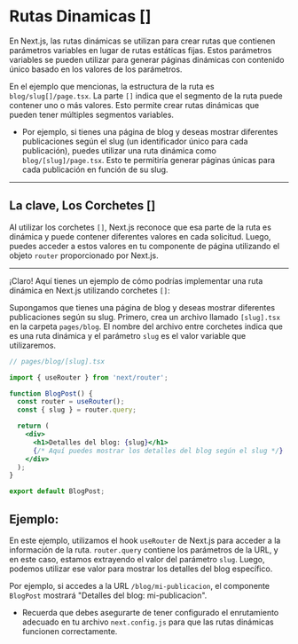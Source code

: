 # Rutas Dinamicas []

En Next.js, las rutas dinámicas se utilizan para crear rutas que contienen parámetros variables en lugar de rutas estáticas fijas. Estos parámetros variables se pueden utilizar para generar páginas dinámicas con contenido único basado en los valores de los parámetros.

En el ejemplo que mencionas, la estructura de la ruta es `blog/slug[]/page.tsx`. La parte `[]` indica que el segmento de la ruta puede contener uno o más valores. Esto permite crear rutas dinámicas que pueden tener múltiples segmentos variables.

+ Por ejemplo, si tienes una página de blog y deseas mostrar diferentes publicaciones según el slug (un identificador único para cada publicación), puedes utilizar una ruta dinámica como `blog/[slug]/page.tsx`. Esto te permitiría generar páginas únicas para cada publicación en función de su slug.
---
## La clave, Los Corchetes []
Al utilizar los corchetes `[]`, Next.js reconoce que esa parte de la ruta es dinámica y puede contener diferentes valores en cada solicitud. Luego, puedes acceder a estos valores en tu componente de página utilizando el objeto `router` proporcionado por Next.js.

---
¡Claro! Aquí tienes un ejemplo de cómo podrías implementar una ruta dinámica en Next.js utilizando corchetes `[]`:

Supongamos que tienes una página de blog y deseas mostrar diferentes publicaciones según su slug. Primero, crea un archivo llamado `[slug].tsx` en la carpeta `pages/blog`. El nombre del archivo entre corchetes indica que es una ruta dinámica y el parámetro `slug` es el valor variable que utilizaremos.

```jsx
// pages/blog/[slug].tsx

import { useRouter } from 'next/router';

function BlogPost() {
  const router = useRouter();
  const { slug } = router.query;

  return (
    <div>
      <h1>Detalles del blog: {slug}</h1>
      {/* Aquí puedes mostrar los detalles del blog según el slug */}
    </div>
  );
}

export default BlogPost;
```
## Ejemplo:
En este ejemplo, utilizamos el hook `useRouter` de Next.js para acceder a la información de la ruta. `router.query` contiene los parámetros de la URL, y en este caso, estamos extrayendo el valor del parámetro `slug`. Luego, podemos utilizar ese valor para mostrar los detalles del blog específico.

Por ejemplo, si accedes a la URL `/blog/mi-publicacion`, el componente `BlogPost` mostrará "Detalles del blog: mi-publicacion".

+ Recuerda que debes asegurarte de tener configurado el enrutamiento adecuado en tu archivo `next.config.js` para que las rutas dinámicas funcionen correctamente.